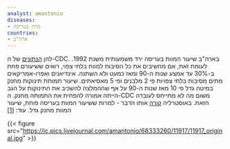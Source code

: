 ```yaml
---
analyst: amantonio
diseases:
- מוות בעריסה
countries:
- ארה"ב
---
```


להן [הנתונים](https://www.cdc.gov/sids/data.htm) של ה-CDC. בארה"ב שיעור המוות בעריסה ירד משמעותית משנת 1992. לעומת זאת, אם מחשיבים את כל הסיבות למוות בלתי צפוי, רואים ששיעורם פחת ב-30% עד אמצע שנות ה-90 ומאז כמעט ולא השתנה. אינדיאנים ואפרו-אמריקאים מתים מסיבות בלתי צפויות פי 2 מלבנים ופי 5 מאסיאתים. שיעור תמותת תינוקות מחנק במיטה גדל פי 10 מאז שנות ה-90 על אף שההמלצה להשכיב את התינוקות על הגב הייתה אמורה להפחית את התמותה מחנק. ה-CDC משום מה לא מתייחס לעובדה הזאת. באוסטרליה [קורה](https://www.ncbi.nlm.nih.gov/pubmed/11111787) אותו הדבר - למרות ששיעור המוות בעריסה פוחת, שיעור המוות מחנק גדל. עוד: [[1]](https://www.ncbi.nlm.nih.gov/pubmed/15867031)

{{< figure src="https://ic.pics.livejournal.com/amantonio/68333260/11917/11917_original.jpg" >}}
